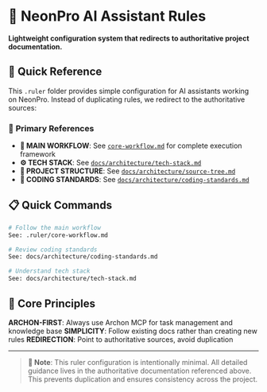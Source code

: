 # 🎯 NeonPro AI Assistant Rules

**Lightweight configuration system that redirects to authoritative project documentation.**

## 📖 Quick Reference

This `.ruler` folder provides simple configuration for AI assistants working on NeonPro. Instead of duplicating rules, we redirect to the authoritative sources:

### 🔗 **Primary References**

- **🌟 MAIN WORKFLOW**: See [`core-workflow.md`](core-workflow.md) for complete execution framework
- **⚙️ TECH STACK**: See [`docs/architecture/tech-stack.md`](../docs/architecture/tech-stack.md)
- **📁 PROJECT STRUCTURE**: See [`docs/architecture/source-tree.md`](../docs/architecture/source-tree.md)
- **🎨 CODING STANDARDS**: See [`docs/architecture/coding-standards.md`](../docs/architecture/coding-standards.md)

## 📋 **Quick Commands**

```bash
# Follow the main workflow
See: .ruler/core-workflow.md

# Review coding standards
See: docs/architecture/coding-standards.md

# Understand tech stack
See: docs/architecture/tech-stack.md
```

## 🎯 **Core Principles**

**ARCHON-FIRST**: Always use Archon MCP for task management and knowledge base
**SIMPLICITY**: Follow existing docs rather than creating new rules
**REDIRECTION**: Point to authoritative sources, avoid duplication

---

> **📝 Note**: This ruler configuration is intentionally minimal. All detailed guidance lives in the authoritative documentation referenced above. This prevents duplication and ensures consistency across the project.
